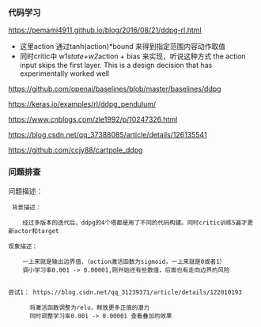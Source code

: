 
### 代码学习

  https://pemami4911.github.io/blog/2016/08/21/ddpg-rl.html

  - 这里action 通过tanh(action)*bound 来得到指定范围内容动作取值
  - 同时critic中  w1*state+w2*action + bias 来实现，听说这种方式 the action input skips the first layer. This is a design decision that has experimentally worked well

  https://github.com/openai/baselines/blob/master/baselines/ddpg

  https://keras.io/examples/rl/ddpg_pendulum/

  https://www.cnblogs.com/zle1992/p/10247326.html

  https://blog.csdn.net/qq_37388085/article/details/126135541
  
  https://github.com/ccjy88/cartpole_ddpg
  
### 问题排查
  
  问题描述：
     
     背景描述：
      
        经过多版本的迭代后，ddpg的4个塔都是用了不同的代码构建。同时critic训练5遍才更新actor和target
    
    现象描述：
        
        一上来就是输出边界值，（action激活函数为sigmoid，一上来就是0或者1）
        调小学习率0.001 -> 0.00001,刚开始还有些数值，后面也有走向边界的风险
    
    
    尝试1： https://blog.csdn.net/qq_31239371/article/details/122010193
          
          将激活函数调整为relu，释放更多正值的潜力
          同时调整学习率0.001 -> 0.00001 查看叠加的效果
